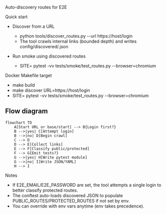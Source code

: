 Auto-discovery routes for E2E

Quick start

- Discover from a URL
  - python tools/discover_routes.py --url https://host/login
  - The tool crawls internal links (bounded depth) and writes config/discovered/<site>.json

- Run smoke using discovered routes
  - SITE=<site> pytest -vv tests/smoke/test_routes.py --browser=chromium

Docker Makefile target

- make build
- make discover URL=https://host/login
- SITE=<site> pytest -vv tests/smoke/test_routes.py --browser=chromium

Flow diagram
------------

```mermaid
flowchart TD
    A[Start URL or base/start] --> B{Login first?}
    B -->|yes| C[Attempt login]
    B -->|no| D[Begin crawl]
    C --> D
    D --> E[Collect links]
    E --> F[Classify public/protected]
    F --> G{Emit tests?}
    G -->|yes| H[Write pytest module]
    G -->|no| I[Write JSON/YAML]
    H --> I
```

Notes

- If E2E_EMAIL/E2E_PASSWORD are set, the tool attempts a single login to better classify protected routes.
- The conftest auto-loads discovered JSON to populate PUBLIC_ROUTES/PROTECTED_ROUTES if not set by env.
- You can override with env vars anytime (env takes precedence).

